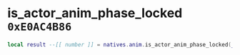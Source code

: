 # is_actor_anim_phase_locked `0xE0AC4B86`

```lua
local result --[[ number ]] = natives.anim.is_actor_anim_phase_locked(_unk0 --[[ number ]])
```